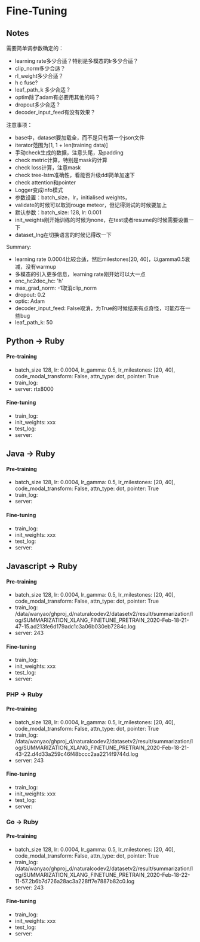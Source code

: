 # Fine-Tuning
## Notes
需要简单调参数确定的：

- learning rate多少合适？特别是多模态的lr多少合适？
- clip_norm多少合适？
- rl_weight多少合适？
- h c fuse?
- leaf_path_k 多少合适？
- optim除了adam有必要用其他的吗？
- dropout多少合适？
- decoder_input_feed有没有效果？


注意事项：

- base中，dataset要加载全，而不是只有第一个json文件
- iterator范围为[1, 1 + len(training data)]
- 手动check生成的数据，注意头尾，及padding
- check metric计算，特别是mask的计算
- check loss计算，注意mask
- check tree-lstm准确性，看能否升级ddl简单加速下
- check attention和pointer
- Logger变成Info模式
- 参数设置：batch_size，lr，initialised weights，
- validate的时候可以取消rouge meteor，但记得测试的时候要加上
- 默认参数：batch_size: 128, lr: 0.001 
- init_weights刚开始训练的时候为none，在test或者resume的时候需要设置一下
- dataset_lng在切换语言的时候记得改一下

Summary:
- learning rate 0.0004比较合适，然后milestones[20, 40]，以gamma0.5衰减，没有warmup
- 多模态的引入更多信息，learning rate刚开始可以大一点
- enc_hc2dec_hc: 'h'
- max_grad_norm: -1取消clip_norm
- dropout: 0.2
- optic: Adam
- decoder_input_feed: False取消，为True的时候结果有点奇怪，可能存在一些bug
- leaf_path_k: 50



## Python -> Ruby

#### Pre-training
- batch_size 128, lr: 0.0004, lr_gamma: 0.5, lr_milestones: [20, 40], code_modal_transform: False, attn_type: dot, pointer: True
- train_log: 
- server: rtx8000

#### Fine-tuning
- train_log: 
- init_weights: xxx
- test_log: 
- server: 

## Java -> Ruby

#### Pre-training
- batch_size 128, lr: 0.0004, lr_gamma: 0.5, lr_milestones: [20, 40], code_modal_transform: False, attn_type: dot, pointer: True
- train_log: 
- server: 

#### Fine-tuning
- train_log: 
- init_weights: xxx
- test_log: 
- server: 


## Javascript -> Ruby

#### Pre-training
- batch_size 128, lr: 0.0004, lr_gamma: 0.5, lr_milestones: [20, 40], code_modal_transform: False, attn_type: dot, pointer: True
- train_log: /data/wanyao/ghproj_d/naturalcodev2/datasetv2/result/summarization/log/SUMMARIZATION_XLANG_FINETUNE_PRETRAIN_2020-Feb-18-21-47-15.ad213fe6d179adc1c3a06b030eb7284c.log
- server: 243


#### Fine-tuning
- train_log: 
- init_weights: xxx
- test_log: 
- server: 


### PHP -> Ruby

#### Pre-training
- batch_size 128, lr: 0.0004, lr_gamma: 0.5, lr_milestones: [20, 40], code_modal_transform: False, attn_type: dot, pointer: True
- train_log: /data/wanyao/ghproj_d/naturalcodev2/datasetv2/result/summarization/log/SUMMARIZATION_XLANG_FINETUNE_PRETRAIN_2020-Feb-18-21-43-22.d4d33a259c46f48bccc2aa2214f9744d.log
- server: 243

#### Fine-tuning
- train_log: 
- init_weights: xxx
- test_log: 
- server: 



### Go -> Ruby

#### Pre-training
- batch_size 128, lr: 0.0004, lr_gamma: 0.5, lr_milestones: [20, 40], code_modal_transform: False, attn_type: dot, pointer: True
- train_log: /data/wanyao/ghproj_d/naturalcodev2/datasetv2/result/summarization/log/SUMMARIZATION_XLANG_FINETUNE_PRETRAIN_2020-Feb-18-22-11-57.2b6b7d726a28ac3a228ff7e7887b82c0.log
- server: 243

#### Fine-tuning
- train_log: 
- init_weights: xxx
- test_log: 
- server: 

